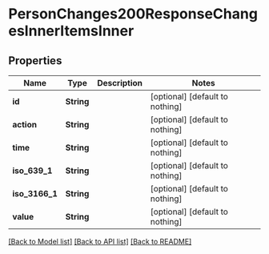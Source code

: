 # PersonChanges200ResponseChangesInnerItemsInner


## Properties
Name | Type | Description | Notes
------------ | ------------- | ------------- | -------------
**id** | **String** |  | [optional] [default to nothing]
**action** | **String** |  | [optional] [default to nothing]
**time** | **String** |  | [optional] [default to nothing]
**iso_639_1** | **String** |  | [optional] [default to nothing]
**iso_3166_1** | **String** |  | [optional] [default to nothing]
**value** | **String** |  | [optional] [default to nothing]


[[Back to Model list]](../README.md#models) [[Back to API list]](../README.md#api-endpoints) [[Back to README]](../README.md)


